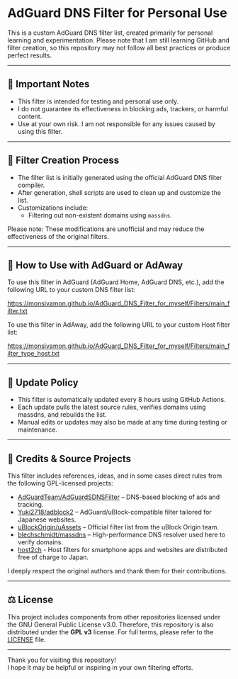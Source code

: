 # AdGuard DNS Filter for Personal Use

This is a custom AdGuard DNS filter list, created primarily for personal learning and experimentation.
Please note that I am still learning GitHub and filter creation, so this repository may not follow all best practices or produce perfect results.

---

## 📌 Important Notes

- This filter is intended for testing and personal use only.
- I do not guarantee its effectiveness in blocking ads, trackers, or harmful content.
- Use at your own risk. I am not responsible for any issues caused by using this filter.

---

## 🔧 Filter Creation Process

- The filter list is initially generated using the official AdGuard DNS filter compiler.
- After generation, shell scripts are used to clean up and customize the list.
- Customizations include:
  - Filtering out non-existent domains using `massdns`.

Please note: These modifications are unofficial and may reduce the effectiveness of the original filters.

---

## 🔗 How to Use with AdGuard or AdAway

To use this filter in AdGuard (AdGuard Home, AdGuard DNS, etc.), add the following URL to your custom DNS filter list:

https://monsivamon.github.io/AdGuard_DNS_Filter_for_myself/Filters/main_filter.txt

To use this filter in AdAway, add the following URL to your custom Host filter list:

https://monsivamon.github.io/AdGuard_DNS_Filter_for_myself/Filters/main_filter_type_host.txt

---

## 🔄 Update Policy

- This filter is automatically updated every 8 hours using GitHub Actions.
- Each update pulls the latest source rules, verifies domains using massdns, and rebuilds the list.
- Manual edits or updates may also be made at any time during testing or maintenance.

---

## 📝 Credits & Source Projects

This filter includes references, ideas, and in some cases direct rules from the following GPL-licensed projects:

- [AdGuardTeam/AdGuardSDNSFilter](https://github.com/AdguardTeam/AdGuardSDNSFilter) – DNS-based blocking of ads and tracking.
- [Yuki2718/adblock2](https://github.com/Yuki2718/adblock2) – AdGuard/uBlock-compatible filter tailored for Japanese websites.
- [uBlockOrigin/uAssets](https://github.com/uBlockOrigin/uAssets) – Official filter list from the uBlock Origin team.
- [blechschmidt/massdns](https://github.com/blechschmidt/massdns) – High-performance DNS resolver used here to verify domains.
- [host2ch](https://note.com/hosts2ch) - Host filters for smartphone apps and websites are distributed free of charge to Japan.

I deeply respect the original authors and thank them for their contributions.

---

## ⚖️ License

This project includes components from other repositories licensed under the GNU General Public License v3.0.
Therefore, this repository is also distributed under the **GPL v3** license.
For full terms, please refer to the [LICENSE](./LICENSE) file.

---

Thank you for visiting this repository!  
I hope it may be helpful or inspiring in your own filtering efforts.

